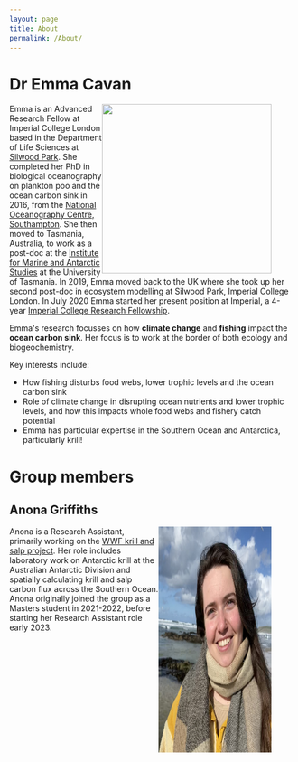 ```yaml
---
layout: page
title: About
permalink: /About/
---
```


# Dr Emma Cavan

<figure>
    <img src="/Images/profile_pic.jpg" style="float: right;" width = "300" height = "300" alt="" >
</figure>

Emma is an Advanced Research Fellow at Imperial College London based in the Department of Life Sciences at [Silwood Park](https://www.imperial.ac.uk/silwood-park/). She completed her PhD in biological oceanography on plankton poo and the ocean carbon sink in 2016, from the [National Oceanography Centre, Southampton](https://www.noc.ac.uk). She then moved to Tasmania, Australia, to work as a post-doc at the [Institute for Marine and Antarctic Studies](https://www.imas.utas.edu.au) at the University of Tasmania. In 2019, Emma moved back to the UK where she took up her second post-doc in ecosystem modelling at Silwood Park, Imperial College London. In July 2020 Emma started her present position at Imperial, a 4-year [Imperial College Research Fellowship](http://127.0.0.1:4000/Research/).

Emma's research focusses on how **climate change** and **fishing** impact the **ocean carbon sink**. Her focus is to work at the border of both ecology and biogeochemistry.  
  
  Key interests include:

- How fishing disturbs food webs, lower trophic levels and the ocean carbon sink 
- Role of climate change in disrupting ocean nutrients and lower trophic levels, and how this impacts whole food webs and fishery catch potential
- Emma has particular expertise in the Southern Ocean and Antarctica, particularly krill!



# Group members

## Anona Griffiths

<figure>
<img src="/Images//Anona_profile.png" style="float: right;" width = "200" height = "400" alt="" >
</figure>

Anona is a Research Assistant, primarily working on the [WWF krill and salp project](https://e-cavan.github.io/Research/). Her role includes laboratory work on Antarctic krill at the Australian Antarctic Division and spatially calculating krill and salp carbon flux across the Southern Ocean. Anona originally joined the group as a Masters student in 2021-2022, before starting her Research Assistant role early 2023.


